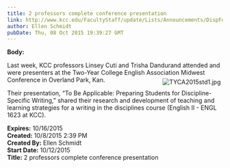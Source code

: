 ```yaml
---
title: 2 professors complete conference presentation 
link: http://www.kcc.edu/FacultyStaff/update/Lists/Announcements/DispForm.aspx?ID=2046
author: Ellen Schmidt
pubDate: Thu, 08 Oct 2015 19:39:27 GMT
---
```

<div><b>Body:</b> <div class="ExternalClass9AF358BAA47845018F823B35BD1D15DA"><p>Last week, KCC professors Linsey Cuti and Trisha Dandurand attended and were presenters at the Two-Year College English Association Midwest Conference in Overland Park, Kan. <img alt="TYCA2015std1.jpg" src="/FacultyStaff/update/Documents/TYCA2015std1.jpg" style="vertical-align:auto;float:right;margin:5px" /></p>
<p>Their presentation, “To Be Applicable: Preparing Students for Discipline-Specific Writing,” shared their research and development of teaching and learning strategies for a writing in the disciplines course (English II - ENGL 1623 at KCC). </p></div></div>
<div><b>Expires:</b> 10/16/2015</div>
<div><b>Created:</b> 10/8/2015 2:39 PM</div>
<div><b>Created By:</b> Ellen Schmidt</div>
<div><b>Start Date:</b> 10/12/2015</div>
<div><b>Title:</b> 2 professors complete conference presentation </div>
